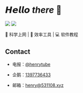 # 𝙃𝙚𝙡𝙡𝙤 _there_ 👋 

[![](https://img.shields.io/badge/-@henryard-%23181717?style=flat-square&logo=github)](https://github.com/henryard)
[![](https://img.shields.io/badge/-@henrytube-%231DA1F2?style=flat-square&logo=telegram&logoColor=ffffff)](https://t.me/henrytube)

🚀 科学上网 | 🍎 效率工具 | :computer: 软件教程

## Contact

- 电报：[@henrytube](https://t.me/henrytube)

- 企鹅：[1397736433](https://qm.qq.com/q/EB9FBNhOjS)

- 邮箱：[henry@531108.xyz](mailto:henry@531108.xyz)

